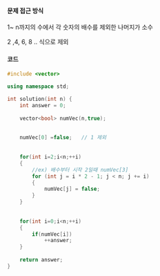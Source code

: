 #### 문제 접근 방식

1~ n까지의 수에서 각 숫자의 배수를 제외한 나머지가 소수

2 ,4, 6, 8 .. 식으로 제외

#### 코드

```c++
#include <vector>

using namespace std;

int solution(int n) {
    int answer = 0;
    
    vector<bool> numVec(n,true);
     
    
    numVec[0] =false;   // 1 제외
    
    
    for(int i=2;i<n;++i)
    {
        //ex) 배수부터 시작 2일때 numVec[3] 
        for (int j = i * 2 - 1; j < n; j += i)
		{
			numVec[j] = false;
		}
    }
    
    
    for(int i=0;i<n;++i)
    {
        if(numVec[i])
            ++answer;
    }
    
    return answer;
}
```

